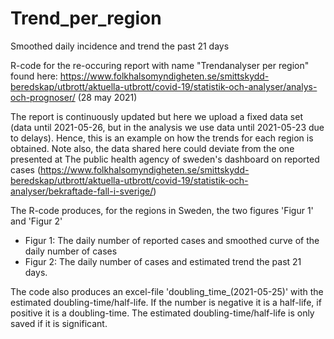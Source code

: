 # Trend_per_region
Smoothed daily incidence and trend the past 21 days

R-code for the re-occuring report with name "Trendanalyser per region" found here:
https://www.folkhalsomyndigheten.se/smittskydd-beredskap/utbrott/aktuella-utbrott/covid-19/statistik-och-analyser/analys-och-prognoser/
(28 may 2021)

The report is continuously updated but here we upload a fixed data set (data until 2021-05-26, but in the analysis we use data until 2021-05-23 due to delays).
Hence, this is an example on how the trends for each region is obtained.
Note also, the data shared here could deviate from the one presented at The public health agency of sweden's dashboard on reported cases 
(https://www.folkhalsomyndigheten.se/smittskydd-beredskap/utbrott/aktuella-utbrott/covid-19/statistik-och-analyser/bekraftade-fall-i-sverige/)

The R-code produces, for the regions in Sweden, the two figures 'Figur 1' and 'Figur 2'
 - Figur 1: The daily number of reported cases and smoothed curve of the daily number of cases
 - Figur 2: The daily number of cases and estimated trend the past 21  days.

The code also produces an excel-file 'doubling_time_(2021-05-25)' with the estimated doubling-time/half-life. 
If the number is negative it is a half-life, if positive it is a doubling-time. 
The estimated doubling-time/half-life is only saved if it is significant. 
